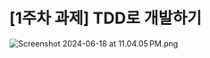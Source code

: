 # [1주차 과제] TDD로 개발하기

![Screenshot 2024-06-18 at 11.04.05 PM.png](..%2F..%2F..%2F..%2F..%2F..%2F..%2Fvar%2Ffolders%2Fr2%2F3x3h67q578n704jbb1zt8ndm0000gn%2FT%2FTemporaryItems%2FNSIRD_screencaptureui_YrgiRK%2FScreenshot%202024-06-18%20at%2011.04.05%E2%80%AFPM.png)